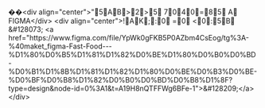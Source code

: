 ��< d i v   a l i g n = " c e n t e r " > "5AB>2>5  7040=85  A  F I G M A < / d i v > 
 
 < d i v   a l i g n = " c e n t e r " > !AK;:0  =0  <0:5B  & # 1 2 8 0 7 3 ;   < a   h r e f = " h t t p s : / / w w w . f i g m a . c o m / f i l e / Y p W k 0 g F K B 5 P 0 A Z b m 4 C s E o g / t g % 3 A - % 4 0 m a k e t _ f i g m a - F a s t - F o o d - - - % D 1 % 8 0 % D 0 % B 5 % D 1 % 8 1 % D 1 % 8 2 % D 0 % B E % D 1 % 8 0 % D 0 % B 0 % D 0 % B D - % D 0 % B 1 % D 1 % 8 B % D 1 % 8 1 % D 1 % 8 2 % D 1 % 8 0 % D 0 % B E % D 0 % B 3 % D 0 % B E - % D 0 % B F % D 0 % B 8 % D 1 % 8 2 % D 0 % B 0 % D 0 % B D % D 0 % B 8 % D 1 % 8 F ? t y p e = d e s i g n & n o d e - i d = 0 % 3 A 1 & t = A 1 9 H 8 n Q T F F W g 6 B F e - 1 " > & # 1 2 8 2 0 9 ; < / a > < / d i v > 
 
 
 
 
